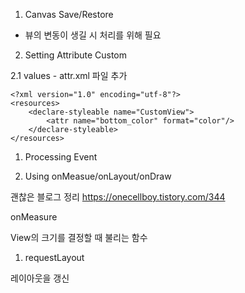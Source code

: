 

1. Canvas Save/Restore 
 - 뷰의 변동이 생길 시 처리를 위해 필요

2. Setting Attribute Custom

2.1 values - attr.xml 파일 추가


```
<?xml version="1.0" encoding="utf-8"?>
<resources>
    <declare-styleable name="CustomView">
        <attr name="bottom_color" format="color"/>
    </declare-styleable>
</resources>
```



1. Processing Event


2. Using onMeasue/onLayout/onDraw

괜찮은 블로그 정리
https://onecellboy.tistory.com/344

onMeasure

View의 크기를 결정할 때 불리는 함수

1. requestLayout  

레이아웃을 갱신
